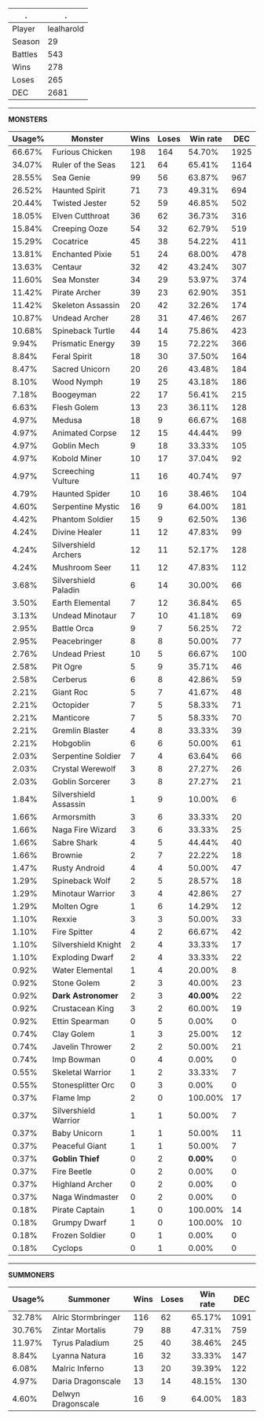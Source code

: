 .|.
|-|-
Player|lealharold
Season|29
Battles|543
Wins|278
Loses|265
DEC|2681

---
**MONSTERS**

Usage%|Monster|Wins|Loses|Win rate|DEC|
-|-|-|-|-|-|
66.67%|Furious Chicken|198|164|54.70%|1925|
34.07%|Ruler of the Seas|121|64|65.41%|1164|
28.55%|Sea Genie|99|56|63.87%|967|
26.52%|Haunted Spirit|71|73|49.31%|694|
20.44%|Twisted Jester|52|59|46.85%|502|
18.05%|Elven Cutthroat|36|62|36.73%|316|
15.84%|Creeping Ooze|54|32|62.79%|519|
15.29%|Cocatrice|45|38|54.22%|411|
13.81%|Enchanted Pixie|51|24|68.00%|478|
13.63%|Centaur|32|42|43.24%|307|
11.60%|Sea Monster|34|29|53.97%|374|
11.42%|Pirate Archer|39|23|62.90%|351|
11.42%|Skeleton Assassin|20|42|32.26%|174|
10.87%|Undead Archer|28|31|47.46%|267|
10.68%|Spineback Turtle|44|14|75.86%|423|
9.94%|Prismatic Energy|39|15|72.22%|366|
8.84%|Feral Spirit|18|30|37.50%|164|
8.47%|Sacred Unicorn|20|26|43.48%|184|
8.10%|Wood Nymph|19|25|43.18%|186|
7.18%|Boogeyman|22|17|56.41%|215|
6.63%|Flesh Golem|13|23|36.11%|128|
4.97%|Medusa|18|9|66.67%|168|
4.97%|Animated Corpse|12|15|44.44%|99|
4.97%|Goblin Mech|9|18|33.33%|105|
4.97%|Kobold Miner|10|17|37.04%|92|
4.97%|Screeching Vulture|11|16|40.74%|97|
4.79%|Haunted Spider|10|16|38.46%|104|
4.60%|Serpentine Mystic|16|9|64.00%|181|
4.42%|Phantom Soldier|15|9|62.50%|136|
4.24%|Divine Healer|11|12|47.83%|99|
4.24%|Silvershield Archers|12|11|52.17%|128|
4.24%|Mushroom Seer|11|12|47.83%|112|
3.68%|Silvershield Paladin|6|14|30.00%|66|
3.50%|Earth Elemental|7|12|36.84%|65|
3.13%|Undead Minotaur|7|10|41.18%|69|
2.95%|Battle Orca|9|7|56.25%|72|
2.95%|Peacebringer|8|8|50.00%|77|
2.76%|Undead Priest|10|5|66.67%|100|
2.58%|Pit Ogre|5|9|35.71%|46|
2.58%|Cerberus|6|8|42.86%|59|
2.21%|Giant Roc|5|7|41.67%|48|
2.21%|Octopider|7|5|58.33%|71|
2.21%|Manticore|7|5|58.33%|70|
2.21%|Gremlin Blaster|4|8|33.33%|39|
2.21%|Hobgoblin|6|6|50.00%|61|
2.03%|Serpentine Soldier|7|4|63.64%|66|
2.03%|Crystal Werewolf|3|8|27.27%|26|
2.03%|Goblin Sorcerer|3|8|27.27%|21|
1.84%|Silvershield Assassin|1|9|10.00%|6|
1.66%|Armorsmith|3|6|33.33%|20|
1.66%|Naga Fire Wizard|3|6|33.33%|25|
1.66%|Sabre Shark|4|5|44.44%|40|
1.66%|Brownie|2|7|22.22%|18|
1.47%|Rusty Android|4|4|50.00%|47|
1.29%|Spineback Wolf|2|5|28.57%|18|
1.29%|Minotaur Warrior|3|4|42.86%|27|
1.29%|Molten Ogre|1|6|14.29%|12|
1.10%|Rexxie|3|3|50.00%|33|
1.10%|Fire Spitter|4|2|66.67%|42|
1.10%|Silvershield Knight|2|4|33.33%|17|
1.10%|Exploding Dwarf|2|4|33.33%|22|
0.92%|Water Elemental|1|4|20.00%|8|
0.92%|Stone Golem|2|3|40.00%|23|
0.92%|**Dark Astronomer**|2|3|**40.00%**|22|
0.92%|Crustacean King|3|2|60.00%|19|
0.92%|Ettin Spearman|0|5|0.00%|0|
0.74%|Clay Golem|1|3|25.00%|12|
0.74%|Javelin Thrower|2|2|50.00%|21|
0.74%|Imp Bowman|0|4|0.00%|0|
0.55%|Skeletal Warrior|1|2|33.33%|7|
0.55%|Stonesplitter Orc|0|3|0.00%|0|
0.37%|Flame Imp|2|0|100.00%|17|
0.37%|Silvershield Warrior|1|1|50.00%|7|
0.37%|Baby Unicorn|1|1|50.00%|11|
0.37%|Peaceful Giant|1|1|50.00%|7|
0.37%|**Goblin Thief**|0|2|**0.00%**|0|
0.37%|Fire Beetle|0|2|0.00%|0|
0.37%|Highland Archer|0|2|0.00%|0|
0.37%|Naga Windmaster|0|2|0.00%|0|
0.18%|Pirate Captain|1|0|100.00%|14|
0.18%|Grumpy Dwarf|1|0|100.00%|10|
0.18%|Frozen Soldier|0|1|0.00%|0|
0.18%|Cyclops|0|1|0.00%|0|

---
**SUMMONERS**

Usage%|Summoner|Wins|Loses|Win rate|DEC|
-|-|-|-|-|-|
32.78%|Alric Stormbringer|116|62|65.17%|1091|
30.76%|Zintar Mortalis|79|88|47.31%|759|
11.97%|Tyrus Paladium|25|40|38.46%|245|
8.84%|Lyanna Natura|16|32|33.33%|147|
6.08%|Malric Inferno|13|20|39.39%|122|
4.97%|Daria Dragonscale|13|14|48.15%|130|
4.60%|Delwyn Dragonscale|16|9|64.00%|183|
